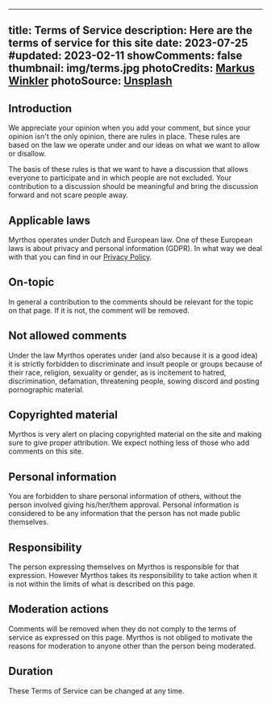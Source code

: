 <!-- CSpell:ignore Markus Winkler -->
<!-- markdownlint-disable MD003 MD018 MD022 MD041-->
---
title: Terms of Service
description: Here are the terms of service for this site
date: 2023-07-25
#updated: 2023-02-11
showComments: false
thumbnail: img/terms.jpg
photoCredits: <a href="https://unsplash.com/@markuswinkler" target="_blank">Markus Winkler</a>
photoSource: <a href="https://unsplash.com/photos/TtJ0CLjLi6w" target="_blank">Unsplash</a>
---
<!-- markdownlint-enable MD018 MD022 MD041-->
  
## Introduction

We appreciate your opinion when you add your comment, but since your opinion isn't the only opinion, there are rules in place. These rules are based on the law we operate under and our ideas on what we want to allow or disallow.

The basis of these rules is that we want to have a discussion that allows everyone to participate and in which people are not excluded. Your contribution to a discussion should be meaningful and bring the discussion forward and not scare people away.

## Applicable laws

Myrthos operates under Dutch and European law. One of these European laws is about privacy and personal information (GDPR). In what way we deal with that you can find in our [Privacy Policy](/privacy).

## On-topic

In general a contribution to the comments should be relevant for the topic on that page. If it is not, the comment will be removed.

## Not allowed comments

Under the law Myrthos operates under (and also because it is a good idea) it is strictly forbidden to discriminate and insult people or groups because of their race, religion, sexuality or gender, as is incitement to hatred, discrimination, defamation, threatening people, sowing discord and posting pornographic material.

## Copyrighted material

Myrthos is very alert on placing copyrighted material on the site and making sure to give proper attribution. We expect nothing less of those who add comments on this site.

## Personal information

You are forbidden to share personal information of others, without the person involved giving his/her/them approval. Personal information is considered to be any information that the person has not made public themselves.

## Responsibility

The person expressing themselves on Myrthos is responsible for that expression. However Myrthos takes its responsibility to take action when it is not within the limits of what is described on this page.

## Moderation actions

Comments will be removed when they do not comply to the terms of service as expressed on this page. Myrthos is not obliged to motivate the reasons for moderation to anyone other than the person being moderated.

## Duration

These Terms of Service can be changed at any time.
